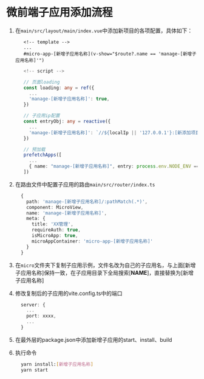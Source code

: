 # 微前端子应用添加流程

1. 在``main/src/layout/main/index.vue``中添加新项目的各项配置，具体如下：
   ```pug
      <!-- template -->
      ...
      #micro-app-[新增子应用名称](v-show="$route?.name == 'manage-[新增子应用名称]'")
   ```
   ```ts
      <!-- script -->

      // 页面loading
      const loading: any = ref({
        ...
        'manage-[新增子应用名称]': true,
      })

      // 子应用ip配置
      const entryObj: any = reactive({
        ...
        'manage-[新增子应用名称]': `//${localIp || '127.0.0.1'}:[新添加项目中vite.config.ts中的端口配置，一般是加100，请查看前一个的子应用端口进行配置]`,
      })

      // 预加载
      prefetchApps([
        ...
        { name: "manage-[新增子应用名称]", entry: process.env.NODE_ENV == "development" ? entryObj["manage-[新增子应用名称]"] : state.configs.base }
      ])
   ```

2. 在路由文件中配置子应用的路由``main/src/router/index.ts``
    ```ts
      {
        path: 'manage-[新增子应用名称]/:pathMatch(.*)',
        component: MicroView,
        name: 'manage-[新增子应用名称]',
        meta: {
          title: 'XX管理',
          requireAuth: true,
          isMicroApp: true,
          microAppContainer: 'micro-app-[新增子应用名称]'
        }
      }
    ```
    
3. 在``micro``文件夹下复制子应用示例，文件名改为自己的子应用名，与上面[新增子应用名称]保持一致，在子应用目录下全局搜索[__NAME__]，直接替换为[新增子应用名称]
   
4. 修改复制后的子应用的vite.config.ts中的端口
    ```ts
      server: {
        ...
        port: xxxx,
        ...
      }
    ```
5. 在最外层的package.json中添加新增子应用的start、install、build

6. 执行命令
    ```bash
      yarn install:[新增子应用名称]
      yarn start
    ```

